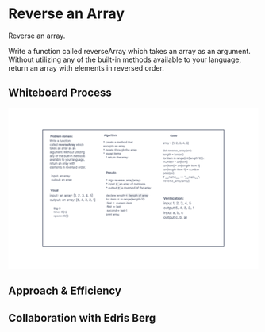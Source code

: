 # Reverse an Array
<!-- Description of the challenge -->
Reverse an array.

Write a function called reverseArray which takes an array as an argument. Without utilizing any of the built-in methods available to your language, return an array with elements in reversed order.

## Whiteboard Process
<!-- Embedded whiteboard image -->

![whiteboard](../whiteboard.png)

## Approach & Efficiency
<!-- What approach did you take? Discuss Why. What is the Big O space/time for this approach? -->

## Collaboration with Edris Berg
